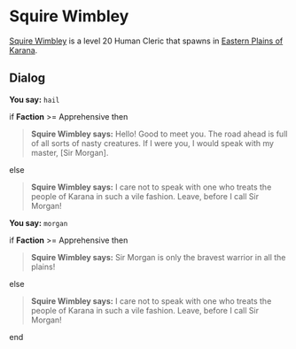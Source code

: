 # Squire Wimbley



[Squire Wimbley](/npc/15103) is a level 20 Human Cleric that spawns in [Eastern Plains of Karana](/zone/15).




## Dialog

**You say:** `hail`



if **Faction** >= Apprehensive then 



>**Squire Wimbley says:** Hello! Good to meet you. The road ahead is full of all sorts of nasty creatures. If I were you, I would speak with my master, [Sir Morgan].


else



>**Squire Wimbley says:** I care not to speak with one who treats the people of Karana in such a vile fashion. Leave, before I call Sir Morgan!




**You say:** `morgan`



if **Faction** >= Apprehensive then



>**Squire Wimbley says:** Sir Morgan is only the bravest warrior in all the plains!


else



>**Squire Wimbley says:** I care not to speak with one who treats the people of Karana in such a vile fashion. Leave, before I call Sir Morgan!



end